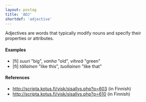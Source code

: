 ```yaml
---
layout: postag
title: 'ADJ'
shortdef: 'adjective'
---
```


Adjectives are words that typically modify nouns and specify their
properties or attributes.

#### Examples

* [fi] _suuri_ "big", _vanha_ "old", _vihreä_ "green"
* [fi] _tällainen_ "like this", _tuollainen_ "like that"

#### References

* <http://scripta.kotus.fi/visk/sisallys.php?p=603> (in Finnish)
* <http://scripta.kotus.fi/visk/sisallys.php?p=610> (in Finnish)
